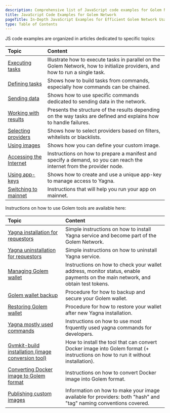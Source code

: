 ```yaml
---
description: Comprehensive list of JavaScript code examples for Golem Network tasks, data transfer, provider selection, and more.
title: JavaScript Code Examples for Golem Network
pageTitle: In-Depth JavaScript Examples for Efficient Golem Network Usage
type: Table of Contents
---
```


JS code examples are organized in articles dedicated to specific topics:

| Topic                                                                           | Content                                                                                                                      |
| :------------------------------------------------------------------------------ | :--------------------------------------------------------------------------------------------------------------------------- |
| [Executing tasks](/docs/creators/javascript/examples/executing-tasks)           | Illustrate how to execute tasks in parallel on the Golem Network, how to initialize providers, and how to run a single task. |
| [Defining tasks](/docs/creators/javascript/examples/composing-tasks)            | Shows how to build tasks from commands, especially how commands can be chained.                                              |
| [Sending data](/docs/creators/javascript/examples/transferring-data)            | Shows how to use specific commands dedicated to sending data in the network.                                                 |
| [Working with results](/docs/creators/javascript/examples/working-with-results) | Presents the structure of the results depending on the way tasks are defined and explains how to handle failures.            |
| [Selecting providers](/docs/creators/javascript/examples/selecting-providers)   | Shows how to select providers based on filters, whitelists or blacklists.                                                    |
| [Using images](/docs/creators/javascript/examples/working-with-images)          | Shows how you can define your custom image.                                                                                  |
| [Accessing the Internet](/docs/creators/javascript/examples/accessing-internet) | Instructions on how to prepare a manifest and specify a demand, so you can reach the internet from the provider node.        |
| [Using app-keys](/docs/creators/javascript/examples/using-app-keys)             | Shows how to create and use a unique app-key to manage access to Yagna.                                                      |
| [Switching to mainnet](/docs/creators/javascript/examples/switching-to-mainnet) | Instructions that will help you run your app on mainnet.                                                                     |

Instructions on how to use Golem tools are available here:

| Topic                                                                                                          | Content                                                                                                                         |
| :------------------------------------------------------------------------------------------------------------- | :------------------------------------------------------------------------------------------------------------------------------ |
| [Yagna installation for requestors](/docs/creators/tools/yagna/yagna-installation-for-requestors)              | Simple instructions on how to install Yagna service and become part of the Golem Network.                                       |
| [Yagna uninstallation for requestors](/docs/creators/tools/yagna/requestor-uninstallation)                     | Simple instructions on how to uninstall Yagna service.                                                                          |
| [Managing Golem wallet](/docs/creators/tools/yagna/managing-golem-wallet)                                      | Instructions on how to check your wallet address, monitor status, enable payments on the main network, and obtain test tokens.  |
| [Golem wallet backup](/docs/creators/tools/yagna/golem-wallet-backup)                                          | Procedure for how to backup and secure your Golem wallet.                                                                       |
| [Restoring Golem wallet](/docs/creators/tools/yagna/restoring-golem-wallet)                                    | Procedure for how to restore your wallet after new Yagna installation.                                                          |
| [Yagna mostly used commands](/docs/creators/tools/yagna/yagna-mostly-used-commands)                            | Instructions on how to use most frquently used yagna commands for developers.                                                   |
| [Gvmkit-build installation (image conversion tool)](/docs/creators/tools/gvmkit/gvmkit-build-installation)     | How to install the tool that can convert Docker image into Golem format (+ instructions on how to run it without installation). |
| [Converting Docker image to Golem format](/docs/creators/tools/gvmkit/converting-docker-image-to-golem-format) | Instructions on how to convert Docker image into Golem format.                                                                  |
| [Publishing custom images](/docs/creators/tools/gvmkit/publishing-custom-images)                               | Information on how to make your image available for providers: both "hash" and "tag" naming conventions covered.                |
